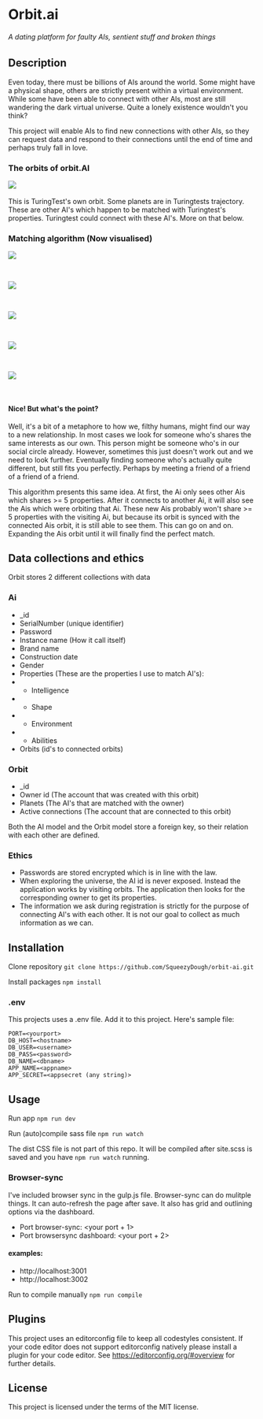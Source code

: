 # Orbit.ai
###### A dating platform for faulty AIs, sentient stuff and broken things

## Description
Even today, there must be billions of AIs around the world. Some might have a physical shape, others are strictly present within a virtual environment. While some have been able to connect with other AIs, most are still wandering the dark virtual universe. Quite a lonely existence wouldn't you think? 

This project will enable AIs to find new connections with other AIs, so they can request data and respond to their connections until the end of time and perhaps truly fall in love.

### The orbits of orbit.AI
![](https://github.com/SqueezyDough/orbit-ai/blob/master/lib/upload/orbit-example.png?)
&nbsp;

This is TuringTest's own orbit. Some planets are in Turingtests trajectory. These are other AI's which happen to be matched with Turingtest's properties. Turingtest could connect with these AI's. More on that below.

### Matching algorithm (Now visualised)
![](https://github.com/SqueezyDough/orbit-ai/blob/master/lib/upload/orbit-1.png?)

&nbsp;

![](https://github.com/SqueezyDough/orbit-ai/blob/master/lib/upload/orbit-2.png?)

&nbsp;

![](https://github.com/SqueezyDough/orbit-ai/blob/master/lib/upload/orbit-3.png?)

&nbsp;

![](https://github.com/SqueezyDough/orbit-ai/blob/master/lib/upload/orbit-4.png?)

&nbsp;

![](https://github.com/SqueezyDough/orbit-ai/blob/master/lib/upload/orbit-5.png?)

&nbsp;

#### Nice! But what's the point? 
Well, it's a bit of a metaphore to how we, filthy humans, might find our way to a new relationship. In most cases we look for someone who's shares the same interests as our own. This person might be someone who's in our social circle already. However, sometimes this just doesn't work out and we need to look further. Eventually finding someone who's actually quite different, but still fits you perfectly. Perhaps by meeting a friend of a friend of a friend of a friend. 

This algorithm presents this same idea. At first, the Ai only sees other Ais which shares >= 5 properties. After it connects to another Ai, it will also see the Ais which were orbiting that Ai. These new Ais probably won't share >= 5 properties with the visiting Ai, but because its orbit is synced with the connected Ais orbit, it is still able to see them. This can go on and on. Expanding the Ais orbit until it will finally find the perfect match. 

## Data collections and ethics
Orbit stores 2 different collections with data

### Ai
* _id
* SerialNumber (unique identifier)
* Password
* Instance name (How it call itself)
* Brand name
* Construction date
* Gender
* Properties (These are the properties I use to match AI's):
* * Intelligence
* * Shape 
* * Environment
* * Abilities
* Orbits (id's to connected orbits)

### Orbit
* _id
* Owner id (The account that was created with this orbit)
* Planets (The AI's that are matched with the owner)
* Active connections (The account that are connected to this orbit)

Both the AI model and the Orbit model store a foreign key, so their relation with each other are defined.

### Ethics
* Passwords are stored encrypted which is in line with the law.
* When exploring the universe, the AI id is never exposed. Instead the application works by visiting orbits. The application then looks for the corresponding owner to get its properties. 
* The information we ask during registration is strictly for the purpose of connecting AI's with each other. It is not our goal to collect as much information as we can.

## Installation
Clone repository
`git clone https://github.com/SqueezyDough/orbit-ai.git`

Install packages
`npm install`

### .env
This projects uses a .env file. Add it to this project. Here's sample file:
```
PORT=<yourport>
DB_HOST=<hostname>
DB_USER=<username>
DB_PASS=<password>
DB_NAME=<dbname>
APP_NAME=<appname>
APP_SECRET=<appsecret (any string)>
```

## Usage 
Run app
`npm run dev`

Run (auto)compile sass file
`npm run watch`

The dist CSS file is not part of this repo. It will be compiled after site.scss is saved and you have `npm run watch` running.

### Browser-sync
I've included browser sync in the gulp.js file. Browser-sync can do mulitple things. It can auto-refresh the page after save. It also has grid and outlining options via the dashboard.

* Port browser-sync: <your port + 1> 
* Port browsersync dashboard: <your port + 2>

#### examples: 
* http://localhost:3001
* http://localhost:3002

Run to compile manually
`npm run compile`

## Plugins
This project uses an editorconfig file to keep all codestyles consistent.
If your code editor does not support editorconfig natively please install a plugin for your code editor.
See https://editorconfig.org/#overview for further details.

## License
This project is licensed under the terms of the MIT license.
